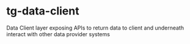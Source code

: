 # tg-data-client
Data Client layer exposing APIs to return data to client and underneath interact with other data provider systems
